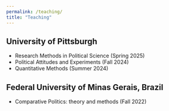 ```yaml
---
permalink: /teaching/
title: "Teaching"
---
```


## University of Pittsburgh
- Research Methods in Political Science (Spring 2025)
- Political Attitudes and Experiments (Fall 2024)
- Quantitative Methods (Summer 2024)


## Federal University of Minas Gerais, Brazil
- Comparative Politics: theory and methods (Fall 2022)


